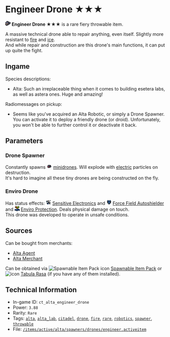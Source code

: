 # Engineer Drone ★★★

<img src="https://raw.githubusercontent.com/Ceterai/Enternia/main/items/active/alta/spawners/drones/engineer.png" alt="Engineer Drone ★★★ icon" loading="lazy" width="auto" height="16px"/> **Engineer Drone ★★★** is a rare fiery throwable item.

A massive technical drone able to repair anything, even itself. Slightly more resistant to [fire](https://ceterai.github.io/MyEnternia/Wiki/Tags/Fire) and [ice](https://ceterai.github.io/MyEnternia/Wiki/Tags/Ice).  
And while repair and construction are this drone's main functions, it can put up quite the fight.

## Ingame

Species descriptions:

- Alta: Such an irreplaceable thing when it comes to building esetera labs, as well as astera ones. Huge and amazing!

Radiomessages on pickup:

- Seems like you've acquired an Alta Robotic, or simply a Drone Spawner. You can activate it to deploy a friendly drone (or droid). Unfortunately, you won't be able to further control it or deactivate it back.

## Parameters

### Drone Spawner

Constantly spawns <img src="https://raw.githubusercontent.com/Ceterai/Enternia/main/items/active/alta/spawners/drones/mini.png" alt="Minidrone icon" loading="lazy" width="auto" height="16px"/> [minidrones](https://ceterai.github.io/MyEnternia/Wiki/Minidrone). Will explode with [electric](https://ceterai.github.io/MyEnternia/Wiki/Tags/Electric) particles on destruction.  
It's hard to imagine all these tiny drones are being constructed on the fly.

### Enviro Drone

Has status effects: <img src="https://raw.githubusercontent.com/Ceterai/Enternia/main/stats/effects/ct_sensitive_electronics.png" alt="Sensitive Electronics icon" loading="lazy" width="auto" height="16px"/> [Sensitive Electronics](https://ceterai.github.io/MyEnternia/Wiki/SensitiveElectronics) and <img src="https://raw.githubusercontent.com/Ceterai/Enternia/main/stats/effects/ct_autoeffect/ct_autoshielder_force.png" alt="Force Field Autoshielder icon" loading="lazy" width="auto" height="16px"/> [Force Field Autoshielder](https://ceterai.github.io/MyEnternia/Wiki/ForceFieldAutoshielder) and <img src="https://raw.githubusercontent.com/Ceterai/Enternia/main/stats/effects/ct_enviro_protection.png" alt="Enviro Protection icon" loading="lazy" width="auto" height="16px"/> [Enviro Protection](https://ceterai.github.io/MyEnternia/Wiki/EnviroProtection).
Deals physical damage on touch.  
This drone was developed to operate in unsafe conditions.

## Sources

Can be bought from merchants:

- [Alta Agent](https://ceterai.github.io/MyEnternia/Wiki/AltaAgent)
- [Alta Merchant](https://ceterai.github.io/MyEnternia/Wiki/AltaMerchant)

Can be obtained via <img src="https://raw.githubusercontent.com/Silverfeelin/Starbound-SpawnableItemPack/master/interface/sip/iconSmall.png" alt="Spawnable Item Pack icon" width="18" height="14"/> [Spawnable Item Pack](https://steamcommunity.com/sharedfiles/filedetails/?id=733665104) or <img src="https://steamuserimages-a.akamaihd.net/ugc/263843960696222713/3EC9A7C005541F7D577EBCB8C5736B4EFC9973D6/" alt="icon" width="8" height="12"/> [Tabula Rasa](https://community.playstarbound.com/resources/the-tabula-rasa.3222/) (if you have any of them installed).

## Technical Information

- In-game ID: `ct_alta_engineer_drone`
- Power: `3.88`
- Rarity: `Rare`
- Tags: [`alta`](https://ceterai.github.io/MyEnternia/Wiki/Tags/Alta), [`alta_lab`](https://ceterai.github.io/MyEnternia/Wiki/Tags/AltaLab), [`citadel`](https://ceterai.github.io/MyEnternia/Wiki/Tags/Citadel), [`drone`](https://ceterai.github.io/MyEnternia/Wiki/Tags/Drone), [`fire`](https://ceterai.github.io/MyEnternia/Wiki/Tags/Fire), [`rare`](https://ceterai.github.io/MyEnternia/Wiki/Tags/Rare), [`robotics`](https://ceterai.github.io/MyEnternia/Wiki/Tags/Robotics), [`spawner`](https://ceterai.github.io/MyEnternia/Wiki/Tags/Spawner), [`throwable`](https://ceterai.github.io/MyEnternia/Wiki/Tags/Throwable)
- File: [`/items/active/alta/spawners/drones/engineer.activeitem`](https://github.com/Ceterai/Enternia/blob/main/items/active/alta/spawners/drones/engineer.activeitem)

